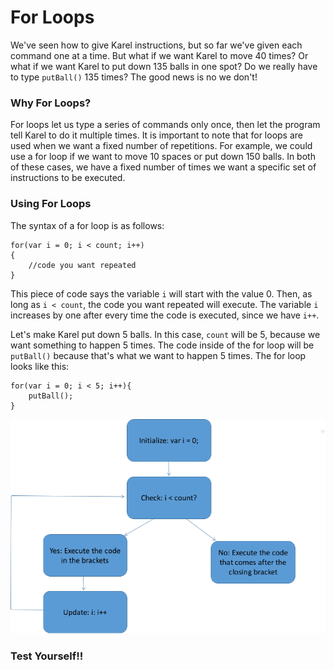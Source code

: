# For Loops

We've seen how to give Karel instructions, but so far we've given each command one at a time.  But what if we want Karel to move 40 times?  Or what if we want Karel to put down 135 balls in one spot?  Do we really have to type ```putBall()``` 135 times?  The good news is no we don't!

### Why For Loops?
For loops let us type a series of commands only  once, then let the program tell Karel to do it multiple times. It is important to note that for loops are used when we want a fixed number of repetitions. For example, we could use a for loop if we want to move 10 spaces or put down 150 balls.  In both of these cases, we have a fixed number of times we want a specific set of instructions to be executed.

### Using For Loops
The syntax of a for loop is as follows:

```
for(var i = 0; i < count; i++)
{
    //code you want repeated
}
```

This piece of code says the variable `i` will start with the value 0.  Then, as long as `i < count`, the code you want repeated will execute.  The variable `i` increases by one after every time the code is executed, since we have `i++`.

Let's make Karel put down 5 balls.  In this case, `count` will be 5, because we want something to happen 5 times.  The code inside of the for loop will be `putBall()` because that's what we want to happen 5 times.  The for loop looks like this:

```
for(var i = 0; i < 5; i++){
    putBall();
}
```

![](forLoopDiagram.png)
### Test Yourself!!